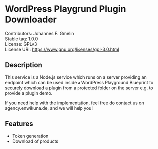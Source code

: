 # WordPress Playgrund Plugin Downloader

Contributors: Johannes F. Gmelin\
Stable tag: 1.0.0\
License: GPLv3\
License URI: https://www.gnu.org/licenses/gpl-3.0.html

## Description

This service is a Node.js service which runs on a server providing an endpoint which can be used inside a WordPress Playground Blueprint to securely download a plugin from a protected folder on the server e.g. to provide
a plugin demo.

If you need help with the implementation, feel free do contact us on agency.enwikuna.de, and we will help you!

## Features

- Token generation
- Download of products

